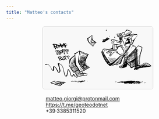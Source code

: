 ```yaml
---
title: "Matteo's contacts"
---
```









<p align="center">
  <img width="60%" style="border:1px solid #CCCCCC; border-radius: 5px; margin-top:0%" src="assets/mail.png"/>
</p>

<div class="boxed"; style="margin-top:5px; margin-left:20%; margin-right:20%">
  <i class="far fa-envelope-open"></i>&nbsp&nbsp<a href="mailto:matteo.giorgi@protonmail.com">matteo.giorgi@protonmail.com</a></br>
  <!--<i class="fas fa-users"></i>&nbsp&nbsp<a href="mailto:m.giorgi@studenti.unipi.it">m.giorgi@studenti.unipi.it</a>&nbsp&nbsp</br>-->
  <i class="far fa-paper-plane"></i>&nbsp&nbsp<a href="https://t.me/geoteodotnet" rel="noopener noreferrer" target="_blank">https://t.me/geoteodotnet</a>&nbsp&nbsp&nbsp</br>
  <i class="fas fa-mobile-alt"></i>&nbsp&nbsp+39·3385311520&nbsp&nbsp&nbsp&nbsp&nbsp&nbsp&nbsp&nbsp&nbsp&nbsp&nbsp&nbsp&nbsp&nbsp</br>
</div>
